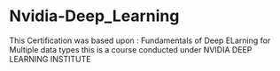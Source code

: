 # Nvidia-Deep_Learning
This Certification was based upon : Fundamentals of Deep ELarning for Multiple data types
this is a course conducted under NVIDIA DEEP LEARNING INSTITUTE
